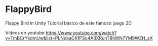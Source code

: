 # FlappyBird
Flappy Bird in Unity
Tutorial básico de este famoso juego 2D


Vídeos en youtube
https://www.youtube.com/watch?v=TmBCrYkdmUw&list=PLNqkaCKfP3u4A3XRunT8hWN7YM9WZH_zX
